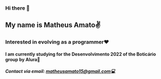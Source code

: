 ### Hi there 👋
## My name is Matheus Amato✌
### Interested in evolving as a programmer❤
#### I am currently studying for the Desenvolvimento 2022 of the Boticário group by Alura📗
##### Contact via email: matheusamato15@gmail.com💻
